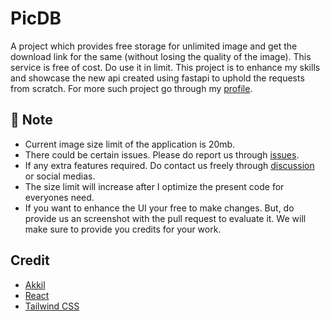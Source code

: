 # PicDB

A project which provides free storage for unlimited image and get the download link for the same (without losing the quality of the image). This service is free of cost. Do use it in limit. 
This project is to enhance my skills and showcase the new api created using fastapi to uphold the requests from scratch. 
For more such project go through my [profile](https://github.com/HeimanPictures).

## 📝 Note

- Current image size limit of the application is 20mb.
- There could be certain issues. Please do report us through [issues](https://github.com/HeimanPictures/PicDB-UI/issues/new).
- If any extra features required. Do contact us freely through [discussion](https://github.com/HeimanPictures/PicDB-UI/discussions) or social medias.
- The size limit will increase after I optimize the present code for everyones need.
- If you want to enhance the UI your free to make changes. But, do provide us an screenshot with the pull request to evaluate it. We will make sure to provide you credits for your work.

## Credit

- [Akkil](https://github.com/HeimanPictures)
- [React](https://react.dev/)
- [Tailwind CSS](https://tailwindcss.com/)

